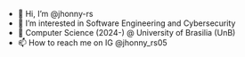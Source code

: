 - 👋 Hi, I’m @jhonny-rs
- 👀 I’m interested in Software Engineering and Cybersecurity
- 🌱 Computer Science (2024-) @ University of Brasilia (UnB)
- 📫 How to reach me on IG @jhonny_rs05

<!---
jhonny-rs/jhonny-rs is a ✨ special ✨ repository because its `README.md` (this file) appears on your GitHub profile.
You can click the Preview link to take a look at your changes.
--->
